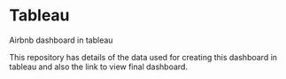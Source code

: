 # Tableau
Airbnb dashboard in tableau

This repository has details of the data used for creating this dashboard in tableau and also the link to view final dashboard.
